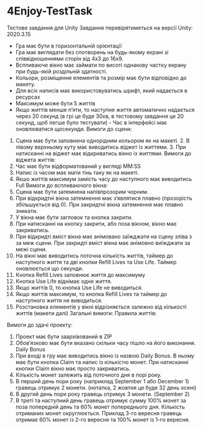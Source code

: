 # 4Enjoy-TestTask

Тестове завдання для Unity
Завдання перевірятиметься на версії Unity: 2020.3.15
- Гра має бути в горизонтальній орієнтації
- Гра має виглядати без спотворень на будь-якому екрані зі співвідношеннями сторін від
4x3 до 16x9.
- Вспливаюче вікно має займати по висоті однакову частку екрану при будь-якій
роздільній здатності.
- Кольори, розміщення елементів та розмір має бути відповідно до макету.
- Для всіх написів має використовуватись шрифт, який надається в ресурсах
- Максимум може бути 5 життів
- Якщо життів менше п’яти, то наступне життя автоматично надається через 20 секунд (в
грі це буде 30хв, в тестовому завдання це 20 секунд, щоб легше було тестувати) - Час в інтерфейсі має оновлюватися щосекунди.
Вимоги до сцени:
1. Сцена має бути заповнена однорідним кольором як на макеті. 2. В лівому верхньому куту має виводитись віджет із життями. 3. При натисканні на віджет має відкриватись вікно із життями.
Вимоги до віджета життів:
1. Час має бути відформатований у вигляді MM:SS
2. Напис із часом має мати тінь таку як на макеті.
3. Якшо життів максимум замість часу до наступного має виводитись Full
Вимоги до вспливаючого вікна:
1. Сцена має бути затемнена напівпрозорим чорним.
2. При відкридтні вікна затемнення має з’являтися плавно (прозорість збільшується від 0).
При закридтні вікна затемнення має плавно зникати.
3. У вікна має бути загловок та кнопка закрити.
4. При натисканні на кнопку закрити, або поза вікном, вікно має закриватись.
5. При відкридті вміст вікна має анімовано заїжджати на сцену зліва з за меж сцени. При
закридті вміст вікна має анімовно виїжджати за межі сцени.
6. На вікні має виводитись поточна кількість життів, таймер до наступного життя та дві
кнопки Refill Lives та Use Life. Таймер оновлюється що секунди.
7. Кнопка Refill Lives заповнює життя до максимуму
8. Кнопка Use Life віднімає одне життя.
9. Якщо життів 0, то кнопка Use Life не виводиться.
10. Якщо життів максимум, то кнопка Refill Lives та таймер до наступного життя не
виводиться.
11. Розстановка елементів у вікні відрізняється залежно від кількості життів (макети далі)
Загальні вимоги:
Правила життів:
 
 Вимоги до здачі проекту:
1. Проект має бути заархівований в ZIP
2. Обов’язково має бути вказано скільки часу пішло на його виконання.
Daily Bonus
1. При вході в гру має виводитись вікно із назвою Daily Bonus. В ньому має бути кнопка Claim та напис із кількістю монет. При натисканні кнопки Claim вікно має просто закриватись.
2. Кількість монет залежить від поточного дня в порі року.
1. В перший день пори року (наприклад September 1 або December 1) гравець отримує
2 монети. (нотатка, 2 жовтня це буде 32 день осені)
2. В другий день пори року гравець отримує 3 монети. (September 2)
3. В треті та наступний день гравець отримує сумму 100% монет за поза попередній
день та 60% монет попереднього дня. Кількість отриманих монет округлюється. Приклад 3-го вересня гравець отримає 60% монет із 2-го вересня та 100% монет із 1-го вересня.

